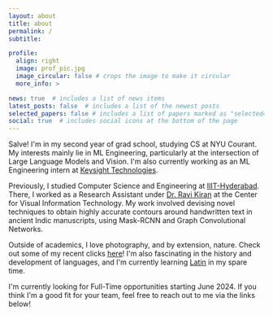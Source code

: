 ```yaml
---
layout: about
title: about
permalink: /
subtitle: 

profile:
  align: right
  image: prof_pic.jpg
  image_circular: false # crops the image to make it circular
  more_info: >

news: true  # includes a list of news items
latest_posts: false  # includes a list of the newest posts
selected_papers: false # includes a list of papers marked as "selected={true}"
social: true  # includes social icons at the bottom of the page
---
```


Salve! I'm in my second year of grad school, studying CS at NYU Courant. My interests mainly lie in ML Engineering, particularly at the intersection of Large Language Models and Vision. I'm also currently working as an ML Engineering intern at [Keysight Technologies](https://www.keysight.com/us/en/home.html).

Previously, I studied Computer Science and Engineering at [IIIT-Hyderabad](https://www.iiit.ac.in/). There, I worked as a Research Assistant under [Dr. Ravi Kiran](https://ravika.github.io/) at the Center for Visual Information Technology. My work involved devising novel techniques to obtain highly accurate contours around handwritten text in ancient Indic manuscripts, using Mask-RCNN and Graph Convolutional Networks. 

Outside of academics, I love photography, and by extension, nature. Check out some of my recent clicks [here](https://pranavtadimeti2000e7.myportfolio.com/)! I'm also fascinating in the history and development of languages, and I'm currently learning [Latin](https://www.duolingo.com/profile/pranavtadimeti) in my spare time.

I'm currently looking for Full-Time opportunities starting June 2024. If you think I'm a good fit for your team, feel free to reach out to me via the links below!